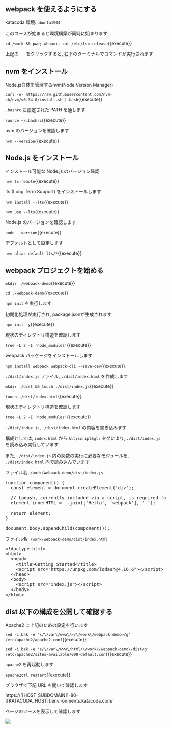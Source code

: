 ## webpack を使えるようにする

katacoda 環境: `ubuntu1904`

このコースが始まると環境構築が同時に始まります

`cd /work && pwd; whoami; cat /etc/lsb-release`{{execute}}

上記の <img src='https://i.gyazo.com/b1360ae66c0324fa407acb121d67ad48.png' width=15px> をクリックすると, 右下のターミナルでコマンドが実行されます

## nvm をインストール

Node.js自体を管理するnvm(Node Version Manager)

`curl -o- https://raw.githubusercontent.com/nvm-sh/nvm/v0.34.0/install.sh | bash`{{execute}}

`.bashrc` に設定された PATH を通します

`source ~/.bashrc`{{execute}}

nvm のバージョンを確認します

`nvm --version`{{execute}}

## Node.js をインストール

インストール可能な Node.js のバージョン確認

`nvm ls-remote`{{execute}}

lts (Long Term Support) をインストールします

`nvm install --lts`{{execute}}

`nvm use --lts`{{execute}}

Node.js のバージョンを確認します

`node --version`{{execute}}

デフォルトとして設定します

`nvm alias default lts/*`{{execute}}

## webpack プロジェクトを始める

`mkdir ./webpack-demo`{{execute}}

`cd ./webpack-demo`{{execute}}

`npm init` を実行します

初期化処理が実行され, package.jsonが生成されます

`npm init -y`{{execute}}

現状のディレクトリ構造を確認します

`tree -L 2 -I 'node_modules'`{{execute}}

webpack パッケージをインストールします

`npm install webpack webpack-cli --save-dev`{{execute}}

`./dist/index.js` ファイル, `./dist/index.html` を作成します

`mkdir ./dist && touch ./dist/index.js`{{execute}}

`touch ./dist/index.html`{{execute}}

現状のディレクトリ構造を確認します

`tree -L 2 -I 'node_modules'`{{execute}}

`./dist/index.js`, `./dist/index.html` の内容を書き込みます

構成としては, `index.html` から `&lt;script&gt;` タグにより, `./dist/index.js` を読み込み実行しています

また, `./dist/index.js` 内の関数の実行に必要なモジュールを, `./dist/index.html` 内で読み込んでいます

ファイル名: `/work/webpack-demo/dist/index.js`

<pre class="file" data-filename="/work/webpack-demo/dist/index.js" data-target="replace">
function component() {
  const element = document.createElement('div');

  // Lodash, currently included via a script, is required for this line to work
  element.innerHTML = _.join(['Hello', 'webpack'], ' ');

  return element;
}

document.body.appendChild(component());
</pre>

ファイル名: `/work/webpack-demo/dist/index.html`

<pre class="file" data-filename="/work/webpack-demo/dist/index.html" data-target="replace">
&lt;!doctype html&gt;
&lt;html&gt;
  &lt;head&gt;
    &lt;title&gt;Getting Started&lt;/title&gt;
    &lt;script src="https://unpkg.com/lodash@4.16.6"&gt;&lt;/script&gt;
  &lt;/head&gt;
  &lt;body&gt;
    &lt;script src="index.js"&gt;&lt;/script&gt;
  &lt;/body&gt;
&lt;/html&gt;
</pre>

## dist 以下の構成を公開して確認する

Apache2 に上記のための設定を行います

`sed -i.bak -e 's/\/var\/www\/>/\/work\/webpack-demo>/g' /etc/apache2/apache2.conf`{{execute}}

`sed -i.bak -e 's/\/var\/www\/html/\/work\/webpack-demo\/dist/g' /etc/apache2/sites-available/000-default.conf`{{execute}}

`apache2` を再起動します

`apache2ctl restart`{{execute}}

ブラウザで下記 URL を開いて確認します

https://[[HOST_SUBDOMAIN]]-80-[[KATACODA_HOST]].environments.katacoda.com/

ページのソースを表示して確認します

![](https://i.gyazo.com/f7b33664971e5dcc125f304ba2d1d0e7.png)

